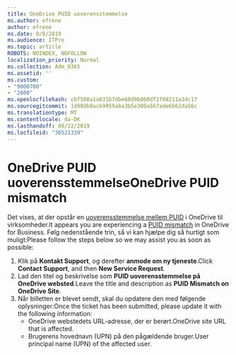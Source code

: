 ```yaml
---
title: OneDrive PUID uoverensstemmelse
ms.author: efrene
author: efrene
ms.date: 8/8/2019
ms.audience: ITPro
ms.topic: article
ROBOTS: NOINDEX, NOFOLLOW
localization_priority: Normal
ms.collection: Adm_O365
ms.assetid: ''
ms.custom:
- "9000700"
- "2600"
ms.openlocfilehash: cbf508a1a031b7dbe60d9b060df2f08211a3dc17
ms.sourcegitcommit: 1d98db8acb9959aba3b5e308a567ade6b62da56c
ms.translationtype: MT
ms.contentlocale: da-DK
ms.lasthandoff: 08/22/2019
ms.locfileid: "36521339"
---
```

# <a name="onedrive-puid-mismatch"></a><span data-ttu-id="af1fe-102">OneDrive PUID uoverensstemmelse</span><span class="sxs-lookup"><span data-stu-id="af1fe-102">OneDrive PUID mismatch</span></span>
<span data-ttu-id="af1fe-103">Det vises, at der opstår en [uoverensstemmelse mellem PUID](https://docs.microsoft.com/sharepoint/support/administration/access-denied-or-need-permission-error-sharepoint-online-or-onedrive-for-business#when-accessing-a-onedrive-site) i OneDrive til virksomheder.</span><span class="sxs-lookup"><span data-stu-id="af1fe-103">It appears you are experiencing a [PUID mismatch](https://docs.microsoft.com/sharepoint/support/administration/access-denied-or-need-permission-error-sharepoint-online-or-onedrive-for-business#when-accessing-a-onedrive-site) in OneDrive for Business.</span></span> <span data-ttu-id="af1fe-104">Følg nedenstående trin, så vi kan hjælpe dig så hurtigt som muligt:</span><span class="sxs-lookup"><span data-stu-id="af1fe-104">Please follow the steps below so we may assist you as soon as possible:</span></span>

1. <span data-ttu-id="af1fe-105">Klik på **Kontakt Support**, og derefter **anmode om ny tjeneste**.</span><span class="sxs-lookup"><span data-stu-id="af1fe-105">Click **Contact Support**, and then **New Service Request**.</span></span>
2. <span data-ttu-id="af1fe-106">Lad den titel og beskrivelse som **PUID uoverensstemmelse på OneDrive websted**.</span><span class="sxs-lookup"><span data-stu-id="af1fe-106">Leave the title and description as **PUID Mismatch on OneDrive Site**.</span></span>
3. <span data-ttu-id="af1fe-107">Når billetten er blevet sendt, skal du opdatere den med følgende oplysninger:</span><span class="sxs-lookup"><span data-stu-id="af1fe-107">Once the ticket has been submitted, please update it with the following information:</span></span>
    - <span data-ttu-id="af1fe-108">OneDrive webstedets URL-adresse, der er berørt.</span><span class="sxs-lookup"><span data-stu-id="af1fe-108">OneDrive site URL that is affected.</span></span>
    - <span data-ttu-id="af1fe-109">Brugerens hovednavn (UPN) på den pågældende bruger.</span><span class="sxs-lookup"><span data-stu-id="af1fe-109">User principal name (UPN) of the affected user.</span></span>



